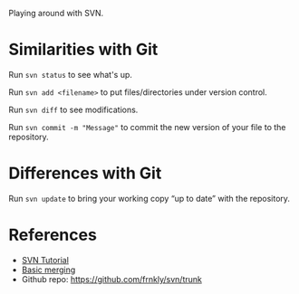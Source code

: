 Playing around with SVN.

Similarities with Git
===
Run `svn status` to see what's up.

Run `svn add <filename>` to put files/directories under version control.

Run `svn diff` to see modifications.

Run `svn commit -m "Message"` to commit the new version of your file to the repository.

Differences with Git
===
Run `svn update` to bring your working copy “up to date” with the repository.

References
===
- [SVN Tutorial](http://svnbook.red-bean.com/en/1.6/svn.intro.quickstart.html)
- [Basic merging](http://svnbook.red-bean.com/en/1.6/svn.branchmerge.basicmerging.html)
- Github repo: https://github.com/frnkly/svn/trunk
